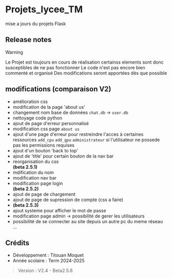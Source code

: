# Projets_lycee_TM

mise a jours du projets Flask

## Release notes

> [!WARNING]
> Le Projet est toujours en cours de réalisation certainss elements sont donc susceptibles de ne pas fonctionner
> Le code n'est pas encore bien commenté et organisé
> Des modifications seront apportées dès que possible 

## modifications (comparaison V2) 
- amélioration css 
- modification de la page 'about us'
- changement nom base de données `chat.db` -> `user.db`
- nettoyage code python
- ajout de page d'erreur personnalisé 
- modification css page `about us`
- ajout d'une page d'erreur pour restreindre l'acces à certaines ressources `add_cpu` `add_gpu` `administrateur` si l'utilisateur ne possede pas les permissions requises 
- ajout d'un bouton 'back to top'
- ajout de 'title' pour certain bouton de la nav bar
- reorganisation du css  
  **(beta 2.5.1)**
- mdification du nom
- modification nav bar 
- modification page login  
  **(beta 2.5.2)**  
- ajout de page de chargement
- ajout de page de supression de compte (css a faire)
- **(beta 2.5.3)**  
- ajout systeme pour afficher le mot de passe
- modification page admin -> possibilité de gerer les utilisateurs
- possibilité de se connecter au site depuis un autre pc du meme réseau   
...

## Crédits
- Développement : Titouan Moquet 
- Année scolaire : Term 2024-2025

> Version : V2.4 - Beta2.5.8

